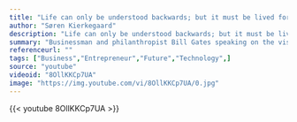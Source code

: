 ```yaml
---
title: "Life can only be understood backwards; but it must be lived forwards."
author: "Søren Kierkegaard"
description: "Life can only be understood backwards; but it must be lived forwards. - Søren Kierkegaard quotes from GetInspired365.com"
summary: "Businessman and philanthropist Bill Gates speaking on the vision of future, a future of sustainable energy and worldwide education."
referenceurl: ""
tags: ["Business","Entrepreneur","Future","Technology",]
source: "youtube"
videoid: "8OllKKCp7UA"
image: "https://img.youtube.com/vi/8OllKKCp7UA/0.jpg"
---
```


{{< youtube 8OllKKCp7UA >}}
